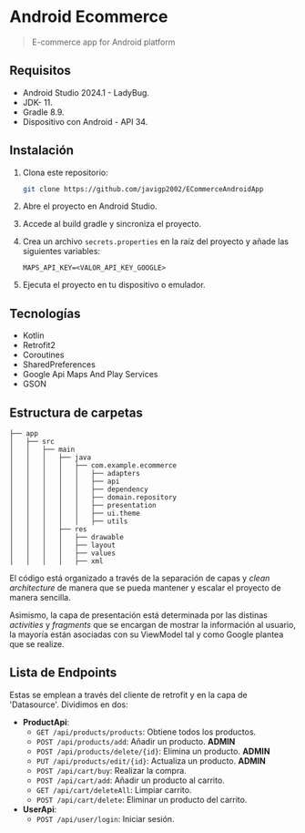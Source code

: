 # Android Ecommerce

> E-commerce app for Android platform

## Requisitos

- Android Studio 2024.1 - LadyBug.
- JDK- 11.
- Gradle 8.9.
- Dispositivo con Android - API 34.

## Instalación

1. Clona este repositorio:

   ```bash
   git clone https://github.com/javigp2002/ECommerceAndroidApp
    ```
2. Abre el proyecto en Android Studio.
3. Accede al build gradle y sincroniza el proyecto.
3. Crea un archivo `secrets.properties` en la raíz del proyecto y añade las siguientes variables:

   ```
   MAPS_API_KEY=<VALOR_API_KEY_GOOGLE>
   ``` 
4. Ejecuta el proyecto en tu dispositivo o emulador.

## Tecnologías

- Kotlin
- Retrofit2
- Coroutines
- SharedPreferences
- Google Api Maps And Play Services
- GSON

## Estructura de carpetas

```
├── app
│   ├── src
│   │   ├── main
│   │   │   ├── java
│   │   │   │   ├── com.example.ecommerce
│   │   │   │   │   ├── adapters
│   │   │   │   │   ├── api
│   │   │   │   │   ├── dependency
│   │   │   │   │   ├── domain.repository
│   │   │   │   │   ├── presentation
│   │   │   │   │   ├── ui.theme
│   │   │   │   │   ├── utils
│   │   │   ├── res
│   │   │   │   ├── drawable
│   │   │   │   ├── layout
│   │   │   │   ├── values
│   │   │   │   ├── xml

```

El código está organizado a través de la separación de capas y _clean architecture_ de manera que
se pueda mantener y escalar el proyecto de manera sencilla.

Asimismo, la capa de presentación está determinada por las distinas _activities_ y _fragments_ que
se encargan de mostrar la información al usuario, la mayoría están asociadas con su ViewModel tal y
como Google plantea que se realize.

## Lista de Endpoints

Estas se emplean a través del cliente de retrofit y en la capa de 'Datasource'. Dividimos en dos:

- **ProductApi**:
    - `GET /api/products/products`: Obtiene todos los productos.
    - `POST /api/products/add`: Añadir un producto. **ADMIN**
    - `POST /api/products/delete/{id}`: Elimina un producto. **ADMIN**
    - `PUT /api/products/edit/{id}`: Actualiza un producto. **ADMIN**
    - `POST /api/cart/buy`: Realizar la compra.
    - `POST /api/cart/add`: Añadir un producto al carrito.
    - `GET /api/cart/deleteAll`: Limpiar carrito.
    - `POST /api/cart/delete`: Eliminar un producto del carrito.
- **UserApi**:
    - `POST /api/user/login`: Iniciar sesión.